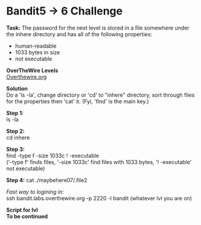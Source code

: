 # Bandit5 -> 6 Challenge
**Task:**
The password for the next level is stored in a file somewhere under the inhere directory and has all of the following properties:
<br>
- human-readable
- 1033 bytes in size
- not executable

**OverTheWire Levels**
<br>
[Overthewire.org](https://overthewire.org/wargames/bandit/bandit6.html)

**Solution**
<br>
Do a 'ls -la', change directory or 'cd' to "inhere" directory, sort through files for the properties then 'cat' it. (Fyi, 'find' is the main key.)

**Step 1:**
<br>
ls -la

**Step 2:**
<br>
cd inhere

**Step 3:**
<br>
find -type f -size 1033c ! -executable
<br>
('-type f' finds files, '-size 1033c' find files with 1033 bytes, '! -executable' not executable)

**Step 4:**
cat ./maybehere07/.file2

*Fast way to logining in:*
<br>
ssh bandit.labs.overthewire.org -p 2220 -l bandit (whatever lvl you are on)

**Script for lvl**
<br>
**To be continued**
